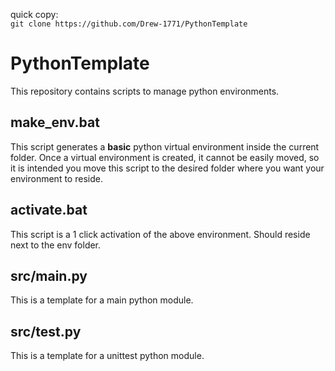quick copy:\
`git clone https://github.com/Drew-1771/PythonTemplate`

# PythonTemplate

This repository contains scripts to manage python environments.

## make_env.bat

This script generates a **basic** python virtual environment inside the current folder. Once a virtual environment is created, it cannot be easily moved, so it is intended you move this script to the desired folder where you want your environment to reside.

## activate.bat

This script is a 1 click activation of the above environment. Should reside next to the env folder.

## src/main.py

This is a template for a main python module.

## src/test.py

This is a template for a unittest python module.
